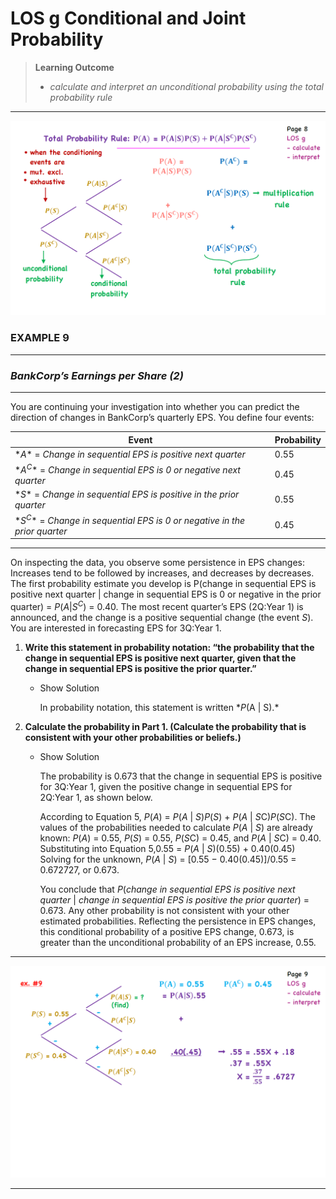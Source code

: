 # LOS g Conditional and Joint Probability

> **Learning Outcome**
> 
> - *calculate and interpret an unconditional probability using the total probability rule*

---

![image.png](LOS%20g%20Conditional%20and%20Joint%20Probability%201772adf9873a8093b2dfe9fe7a1c38bd/image.png)

<aside>

### EXAMPLE 9

---

### ***BankCorp’s Earnings per Share (2)***

---

You are continuing your investigation into whether you can predict the direction of changes in BankCorp’s quarterly EPS. You define four events:

| **Event** | **Probability** |
| --- | --- |
| $*A*$ = *Change in sequential EPS is positive next quarter* | 0.55 |
| $*A^C*$ = *Change in sequential EPS is 0 or negative next quarter* | 0.45 |
| $*S*$ = *Change in sequential EPS is positive in the prior quarter* | 0.55 |
| $*S^C*$ = *Change in sequential EPS is 0 or negative in the prior quarter* | 0.45 |

---

On inspecting the data, you observe some persistence in EPS changes: Increases tend to be followed by increases, and decreases by decreases. The first probability estimate you develop is P(change in sequential EPS is positive next quarter | change in sequential EPS is 0 or negative in the prior quarter) = $P(A | S^C)$ = 0.40. The most recent quarter’s EPS (2Q:Year 1) is announced, and the change is a positive sequential change (the event *S*). You are interested in forecasting EPS for 3Q:Year 1.

1. **Write this statement in probability notation: “the probability that the change in sequential EPS is positive next quarter, given that the change in sequential EPS is positive the prior quarter.”**
    - Show Solution
        
        <aside>
        
        In probability notation, this statement is written $*P(\text{A | S}).*$
        
        </aside>
        
2. **Calculate the probability in Part 1. (Calculate the probability that is consistent with your other probabilities or beliefs.)**
    - Show Solution
        
        <aside>
        
        The probability is 0.673 that the change in sequential EPS is positive for 3Q:Year 1, given the positive change in sequential EPS for 2Q:Year 1, as shown below.
        
        According to Equation 5, *P*(*A*) = *P*(*A* | *S*)*P*(*S*) + *P*(*A* | *S*C)*P*(*S*C). The values of the probabilities needed to calculate *P*(*A* | *S*) are already known: *P*(*A*) = 0.55, *P*(*S*) = 0.55, *P*(*S*C) = 0.45, and *P*(*A* | *S*C) = 0.40. Substituting into Equation 5,0.55 = *P*(*A* | *S*)(0.55) + 0.40(0.45) Solving for the unknown, *P*(*A* | *S*) = [0.55 − 0.40(0.45)]/0.55 = 0.672727, or 0.673.
        
        You conclude that *P*(*change in sequential EPS is positive next quarter* | *change in sequential EPS is positive the prior quarter*) = 0.673. Any other probability is not consistent with your other estimated probabilities. Reflecting the persistence in EPS changes, this conditional probability of a positive EPS change, 0.673, is greater than the unconditional probability of an EPS increase, 0.55.
        
        </aside>
        

---

![image.png](LOS%20g%20Conditional%20and%20Joint%20Probability%201772adf9873a8093b2dfe9fe7a1c38bd/image%201.png)

</aside>

---
